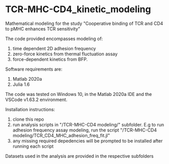 # TCR-MHC-CD4_kinetic_modeling
Mathematical modeling for the study "Cooperative binding of TCR and CD4 to pMHC enhances TCR sensitivity"

The code provided encompasses modeling of: 
1. time dependent 2D adhesion frequency
2. zero-force kinetics from thermal fluctuation assay
3. force-dependent kinetics from BFP.

Software requirements are:
1. Matlab 2020a 
2. Julia 1.6

The code was tested on Windows 10, in the Matlab 2020a IDE and the VSCode v1.63.2 environment.

Installation instructions:
1. clone this repo
2. run analysis scripts in "/TCR-MHC-CD4 modeling/" subfolder. E.g to run adhesion frequency assay modeling, run the script "/TCR-MHC-CD4 modeling/TCR_CD4_MHC_adhesion_freq_fit.jl"
3. any missing required depedencies will be prompted to be installed after running each script

Datasets used in the analysis are provided in the respective subfolders
